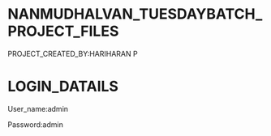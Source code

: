 # NANMUDHALVAN_TUESDAYBATCH_PROJECT_FILES

PROJECT_CREATED_BY:HARIHARAN P

# LOGIN_DATAILS

User_name:admin

Password:admin
